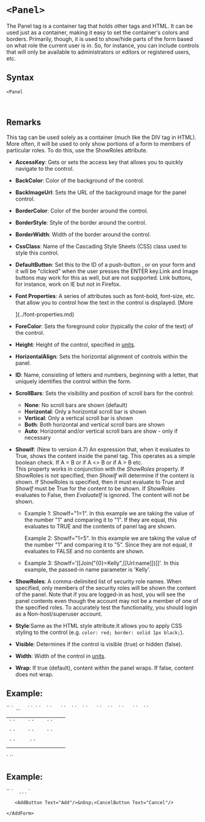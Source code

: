 # `<Panel>`





The Panel tag is a container tag that holds other tags and HTML. It can be used just as a container, making it easy to set the container's colors and borders. Primarily, though, it is used to show/hide parts of the form based on what role the current user is in. So, for instance, you can include controls that will only be available to administrators or editors or registered users, etc.



## Syntax

    <Panel  

 

## Remarks

This tag can be used solely as a container (much like the DIV tag in HTML). More often, it will be used to only show portions of a form to members of particular roles. To do this, use the ShowRoles attribute.

*   **AccessKey**: Gets or sets the access key that allows you to quickly navigate to the control.  

*   **BackColor**: Color of the background of the control.  

*   **BackImageUrl**: Sets the URL of the background image for the panel control.  

*   **BorderColor**: Color of the border around the control.  

*   **BorderStyle**: Style of the border around the control.  

*   **BorderWidth**: Width of the border around the control.  

*   **CssClass**: Name of the Cascading Style Sheets (CSS) class used to style this control.  

*   **DefaultButton**: Set this to the ID of a push-button <AddButton>, <UpdateButton> or <CancelButton> on your form and it will be "clicked" when the user presses the ENTER key.Link and Image buttons may work for this as well, but are not supported. Link buttons, for instance, work on IE but not in Firefox.  

*   **Font Properties**: A series of attributes such as font-bold, font-size, etc. that allow you to control how the text in the control is displayed. [More  

    ](../font-properties.md)
*   **ForeColor**: Sets the foreground color (typically the color of the text) of the control.  

*   **Height**: Height of the control, specified in [units](../unit-types.md).  

*   **HorizontalAlign**: Sets the horizontal alignment of controls within the panel.  

*   **ID**: Name, consisting of letters and numbers, beginning with a letter, that uniquely identifies the control within the form.  

*   **ScrollBars**: Sets the visibility and position of scroll bars for the control:
    *   **None**: No scroll bars are shown (default)
    *   **Horizontal**: Only a horizontal scroll bar is shown
    *   **Vertical**: Only a vertical scroll bar is shown
    *   **Both**: Both horizontal and vertical scroll bars are shown
    *   **Auto**: Horizontal and/or vertical scroll bars are show - only if necessary  

*   **ShowIf**: (New to version 4.7) An expression that, when it evaluates to True, shows the content inside the panel tag. This operates as a simple boolean check. If A = B or if A <> B or if A > B etc.  
    This property works in conjunction with the _ShowRoles_ property. If ShowRoles is not specified, then _ShowIf_ will determine if the content is shown. If ShowRoles is specified, then it must evaluate to True and _ShowIf_ must be True for the content to be shown. If _ShowRoles_ evaluates to False, then _EvaluateIf_ is ignored. The content will not be shown.
    *   Example 1: ShowIf="1=1". In this example we are taking the value of the number "1" and comparing it to "1". If they are equal, this evaluates to TRUE and the contents of panel tag are shown.

        Example 2: ShowIf="1=5". In this example we are taking the value of the number "1" and comparing it to "5". Since they are not equal, it evaluates to FALSE and no contents are shown.

    *   Example 3: ShowIf='[[Join("{0}=Kelly",[[Url:name]])]]'. In this example, the passed-in name parameter is 'Kelly'.  

*   **ShowRoles**: A comma-delimited list of security role names. When specified, only members of the security roles will be shown the content of the panel. Note that if you are logged-in as host, you will see the panel contents even though the account may not be a member of one of the specified roles. To accurately test the functionality, you should login as a Non-host/superuser account.  

*   **Style**:Same as the HTML style attribute.It allows you to apply CSS styling to the control (e.g. `color: red; border: solid 1px black;`).  

*   **Visible**: Determines if the control is visible (true) or hidden (false).  

*   **Width**: Width of the control in [units](../unit-types.md).  

*   **Wrap**: If true (default), content within the panel wraps. If false, content does not wrap.  



## Example:

<div>`<AddForm>`  
`<span style="font-size: 10pt;" xmlns="http://www.w3.org/1999/xhtml">  ...</span>  
<span style="font-size: 10pt;" xmlns="http://www.w3.org/1999/xhtml"> </span><span style="color: #ff0000;"><span style="font-size: 10pt;" xmlns="http://www.w3.org/1999/xhtml"><Panel ShowRoles="Editor"></span></span>  
<span style="color: #ff0000;"><span style="font-size: 10pt;" xmlns="http://www.w3.org/1999/xhtml"></span></span><span style="font-size: 10pt;" xmlns="http://www.w3.org/1999/xhtml"><CheckBox Id="chkApproved" DataField="Approved" DataType="boolean" Text="Approved?" /></span>  
<span style="color: #ff0000;"><span style="font-size: 10pt;" xmlns="http://www.w3.org/1999/xhtml">  </Panel></span></span>`  
`  <table>`  
`    <tr>`  
`      <td>`  
`        <label For="txtFirstName" Text="First Name" />`  
`        <textbox Id="txtFirstName" DataField="FirstName" DataType="string" />`  
`      </td>`  
`    </tr>`  
`    <tr>`  
`      <td>`  
`        <label For="txtLastName" Text="Last Name" />`  
`        <textbox Id="txtLastName" DataField="LastName" DataType="string" />`  
`       </td>`  
`    </tr>`  
`    <tr>`  
`      <td colspan="2">`  
`        <AddButton Text="Add"/>&nbsp;<CancelButton Text="Cancel"/>`  
`      </td>`  
`    </tr>`  
`  </table>`  
`</AddForm>`</div>

## Example:

<div xmlns="http://www.w3.org/1999/xhtml">`<AddForm>`  
`<span style="font-family: monospace;"><span style="font-size: 9pt;">  ...</span></span>  
<span style="color: #ff0000;"><span style="font-family: monospace;"><span style="font-size: 9pt;"><Panel ShowIf='[[Join("{0}=Kelly",[[Url:name]])]]' ></span></span></span>  
<span style="color: #ff0000;"><span style="font-family: monospace;"><span style="font-size: 9pt;"></span></span></span>  
<span style="color: #ff0000;"><span style="font-family: monospace;"><span style="font-size: 9pt;"></Panel></span></span></span>`  

`   <AddButton Text="Add"/>&nbsp;<CancelButton Text="Cancel"/>`  

`</AddForm>`</div>

